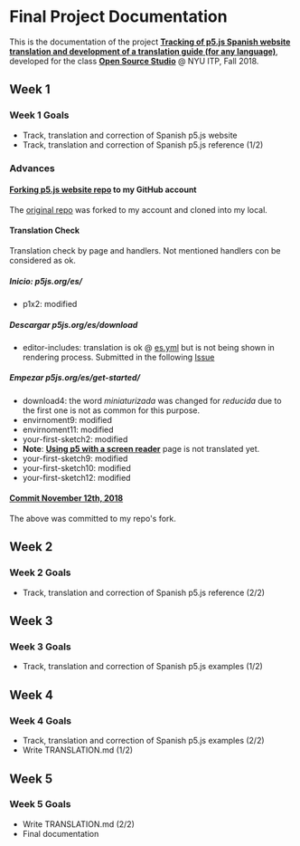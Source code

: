 # Final Project Documentation
This is the documentation of the project [**Tracking of p5.js Spanish website translation and development of a translation guide (for any language)**](https://github.com/guillemontecinos/itp_fall_2018_open_source_studio/blob/master/final_project/proposal.md), developed for the class [**Open Source Studio**](https://github.com/Open-Source-Studio-at-ITP/) @ NYU ITP, Fall 2018.

## Week 1
### Week 1 Goals
* Track, translation and correction of Spanish p5.js website
* Track, translation and correction of Spanish p5.js reference (1/2)

### Advances
#### [Forking p5.js website repo](https://github.com/guillemontecinos/p5.js-website) to my GitHub account
The [original repo](https://github.com/processing/p5.js-website) was forked to my account and cloned into my local.

#### Translation Check
Translation check by page and handlers. Not mentioned handlers con be considered as ok.
##### Inicio: *p5js.org/es/*
* p1x2: modified
##### Descargar *p5js.org/es/download*
* editor-includes: translation is ok @ [es.yml](https://github.com/processing/p5.js-website/src/data/es.yml) but is not being shown in rendering process. Submitted in the following [Issue](https://github.com/processing/p5.js-website/issues/287)
##### Empezar *p5js.org/es/get-started/*
* download4: the word *miniaturizada* was changed for *reducida* due to the first one is not as common for this purpose.
* envirnoment9: modified
* envirnoment11: modified
* your-first-sketch2: modified
* **Note**: [**Using p5 with a screen reader**](https://p5js.org/es/learn/p5-screen-reader.html) page is not translated yet.
* your-first-sketch9: modified
* your-first-sketch10: modified
* your-first-sketch12: modified

#### [Commit November 12th, 2018](https://github.com/guillemontecinos/p5.js-website/commit/c01572279342265c4f03fcfd9894f710fb86672f)
The above was committed to my repo's fork.

## Week 2
### Week 2 Goals
* Track, translation and correction of Spanish p5.js reference (2/2)

## Week 3
### Week 3 Goals
* Track, translation and correction of Spanish p5.js examples (1/2)

## Week 4
### Week 4 Goals
* Track, translation and correction of Spanish p5.js examples (2/2)
* Write TRANSLATION.md (1/2)

## Week 5
### Week 5 Goals
* Write TRANSLATION.md (2/2)
* Final documentation
